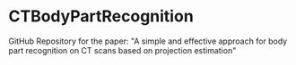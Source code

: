 # CTBodyPartRecognition
GitHub Repository for the paper: "A simple and effective approach for body part recognition on CT scans based on projection estimation"

